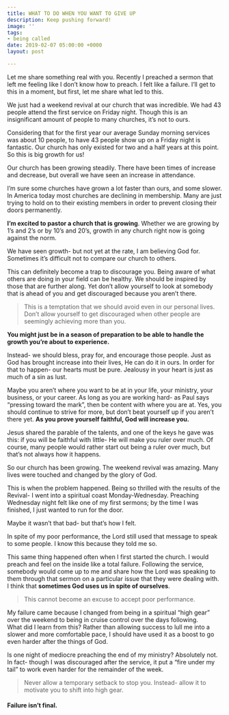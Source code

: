 ```yaml
---
title: WHAT TO DO WHEN YOU WANT TO GIVE UP
description: Keep pushing forward!
image: ''
tags:
- being called
date: 2019-02-07 05:00:00 +0000
layout: post

---
```

Let me share something real with you. Recently I preached a sermon that left me feeling like I don’t know how to preach. I felt like a failure. I’ll get to this in a moment, but first, let me share what led to this.

We just had a weekend revival at our church that was incredible. We had 43 people attend the first service on Friday night. Though this is an insignificant amount of people to many churches, it’s not to ours.

Considering that for the first year our average Sunday morning services was about 10 people, to have 43 people show up on a Friday night is fantastic. Our church has only existed for two and a half years at this point. So this is big growth for us!

Our church has been growing steadily. There have been times of increase and decrease, but overall we have seen an increase in attendance.

I’m sure some churches have grown a lot faster than ours, and some slower. In America today most churches are declining in membership. Many are just trying to hold on to their existing members in order to prevent closing their doors permanently.

**I’m excited to pastor a church that is growing**. Whether we are growing by 1’s and 2’s or by 10’s and 20’s, growth in any church right now is going against the norm.

We have seen growth- but not yet at the rate, I am believing God for.  
Sometimes it’s difficult not to compare our church to others.

This can definitely become a trap to discourage you. Being aware of what others are doing in your field can be healthy. We should be inspired by those that are further along. Yet don’t allow yourself to look at somebody that is ahead of you and get discouraged because you aren’t there.

> This is a temptation that we should avoid even in our personal lives. Don’t allow yourself to get discouraged when other people are seemingly achieving more than you.

**You might just be in a season of preparation to be able to handle the growth you’re about to experience.**

Instead- we should bless, pray for, and encourage those people. Just as God has brought increase into their lives, He can do it in ours. In order for that to happen- our hearts must be pure. Jealousy in your heart is just as much of a sin as lust.

Maybe you aren’t where you want to be at in your life, your ministry, your business, or your career. As long as you are working hard- as Paul says “pressing toward the mark”, then be content with where you are at. Yes, you should continue to strive for more, but don’t beat yourself up if you aren’t there yet. **As you prove yourself faithful, God will increase you.**

Jesus shared the parable of the talents, and one of the keys he gave was this: if you will be faithful with little- He will make you ruler over much. Of course, many people would rather start out being a ruler over much, but that’s not always how it happens.

So our church has been growing. The weekend revival was amazing. Many lives were touched and changed by the glory of God.

This is when the problem happened. Being so thrilled with the results of the Revival- I went into a spiritual coast Monday-Wednesday. Preaching Wednesday night felt like one of my first sermons; by the time I was finished, I just wanted to run for the door.

Maybe it wasn’t that bad- but that’s how I felt.

In spite of my poor performance, the Lord still used that message to speak to some people. I know this because they told me so.

This same thing happened often when I first started the church. I would preach and feel on the inside like a total failure. Following the service, somebody would come up to me and share how the Lord was speaking to them through that sermon on a particular issue that they were dealing with.  
I think that **sometimes God uses us in spite of ourselves**.

> This cannot become an excuse to accept poor performance.

My failure came because I changed from being in a spiritual “high gear” over the weekend to being in cruise control over the days following.  
What did I learn from this? Rather than allowing success to lull me into a slower and more comfortable pace, I should have used it as a boost to go even harder after the things of God.

Is one night of mediocre preaching the end of my ministry? Absolutely not. In fact- though I was discouraged after the service, it put a “fire under my tail” to work even harder for the remainder of the week.

> Never allow a temporary setback to stop you. Instead- allow it to motivate you to shift into high gear.

#### Failure isn’t final.